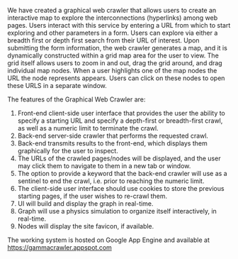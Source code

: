 <p>We have created a graphical web crawler that allows users to create an interactive map to explore the interconnections (hyperlinks) among web pages. Users interact with this service by entering a URL from which to start exploring and other parameters in a form. Users can explore via either a breadth first or depth first search from their URL of interest. Upon submitting the form information, the web crawler generates a map, and it is dynamically constructed within a grid map area for the user to view. The grid itself allows users to zoom in and out, drag the grid around, and drag individual map nodes. When a user highlights one of the map nodes the URL the node represents appears. Users can click on these nodes to open these URLS in a separate window.

<p>The features of the Graphical Web Crawler are:
<ol>
<li>Front-end client-side user interface that provides the user the ability to specify a starting URL and specify a depth-first or breadth-first crawl, as well as a numeric limit to terminate the crawl.</li>
<li>Back-end server-side crawler that performs the requested crawl.</li>
<li>Back-end transmits results to the front-end, which displays them graphically for the user to inspect.</li>
<li>The URLs of the crawled pages/nodes will be displayed, and the user may click them to navigate to them in a new tab or window.</li>
<li>The option to provide a keyword that the back-end crawler will use as a sentinel to end the crawl, i.e. prior to reaching the numeric limit.</li>
<li>The client-side user interface should use cookies to store the previous starting pages, if the user wishes to re-crawl them.</li>
<li>UI will build and display the graph in real-time.</li>
<li>Graph will use a physics simulation to organize itself interactively, in real-time.</li>
<li>Nodes will display the site favicon, if available.</li>
</ol>

<p>The working system is hosted on Google App Engine and available at <a href="https://gammacrawler.appspot.com">https://gammacrawler.appspot.com</a>

<p>

